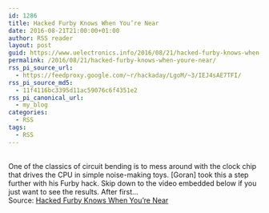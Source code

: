 ```yaml
---
id: 1286
title: Hacked Furby Knows When You’re Near
date: 2016-08-21T21:00:00+01:00
author: RSS reader
layout: post
guid: https://www.uelectronics.info/2016/08/21/hacked-furby-knows-when-youre-near/
permalink: /2016/08/21/hacked-furby-knows-when-youre-near/
rss_pi_source_url:
  - https://feedproxy.google.com/~r/hackaday/LgoM/~3/IEJ4sAE7TFI/
rss_pi_source_md5:
  - 11f4116bc3395d11ac59076c6f4351e2
rss_pi_canonical_url:
  - my_blog
categories:
  - RSS
tags:
  - RSS
---
```

&#013;  
One of the classics of circuit bending is to mess around with the clock chip that drives the CPU in simple noise-making toys. [Goran] took this a step further with his Furby hack. Skip down to the video embedded below if you just want to see the results. After first…&#013;  
Source: <a href="https://feedproxy.google.com/~r/hackaday/LgoM/~3/IEJ4sAE7TFI/" target="_blank">Hacked Furby Knows When You’re Near</a>
